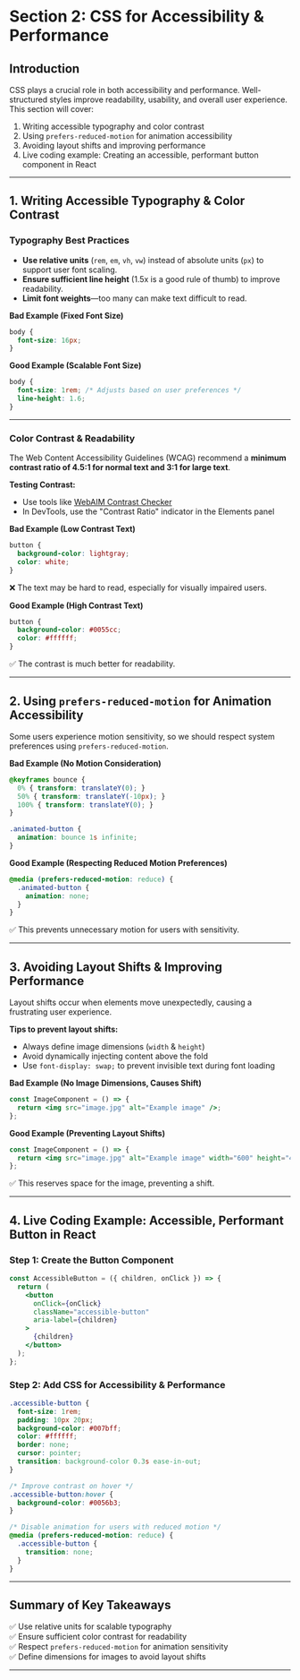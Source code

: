 # **Section 2: CSS for Accessibility & Performance**  

## **Introduction**  
CSS plays a crucial role in both accessibility and performance. Well-structured styles improve readability, usability, and overall user experience. This section will cover:  

1. Writing accessible typography and color contrast  
2. Using `prefers-reduced-motion` for animation accessibility  
3. Avoiding layout shifts and improving performance  
4. Live coding example: Creating an accessible, performant button component in React  

---

## **1. Writing Accessible Typography & Color Contrast**  

### **Typography Best Practices**  
- **Use relative units** (`rem`, `em`, `vh`, `vw`) instead of absolute units (`px`) to support user font scaling.  
- **Ensure sufficient line height** (1.5x is a good rule of thumb) to improve readability.  
- **Limit font weights**—too many can make text difficult to read.  

**Bad Example (Fixed Font Size)**  
```css
body {
  font-size: 16px;
}
```

**Good Example (Scalable Font Size)**  
```css
body {
  font-size: 1rem; /* Adjusts based on user preferences */
  line-height: 1.6;
}
```

---

### **Color Contrast & Readability**  
The Web Content Accessibility Guidelines (WCAG) recommend a **minimum contrast ratio of 4.5:1 for normal text and 3:1 for large text**.  

**Testing Contrast:**  
- Use tools like [WebAIM Contrast Checker](https://webaim.org/resources/contrastchecker/)  
- In DevTools, use the "Contrast Ratio" indicator in the Elements panel  

**Bad Example (Low Contrast Text)**  
```css
button {
  background-color: lightgray;
  color: white;
}
```
❌ The text may be hard to read, especially for visually impaired users.  

**Good Example (High Contrast Text)**  
```css
button {
  background-color: #0055cc;
  color: #ffffff;
}
```
✅ The contrast is much better for readability.  

---

## **2. Using `prefers-reduced-motion` for Animation Accessibility**  
Some users experience motion sensitivity, so we should respect system preferences using `prefers-reduced-motion`.  

**Bad Example (No Motion Consideration)**  
```css
@keyframes bounce {
  0% { transform: translateY(0); }
  50% { transform: translateY(-10px); }
  100% { transform: translateY(0); }
}

.animated-button {
  animation: bounce 1s infinite;
}
```

**Good Example (Respecting Reduced Motion Preferences)**  
```css
@media (prefers-reduced-motion: reduce) {
  .animated-button {
    animation: none;
  }
}
```
✅ This prevents unnecessary motion for users with sensitivity.  

---

## **3. Avoiding Layout Shifts & Improving Performance**  
Layout shifts occur when elements move unexpectedly, causing a frustrating user experience.  

**Tips to prevent layout shifts:**  
- Always define image dimensions (`width` & `height`)  
- Avoid dynamically injecting content above the fold  
- Use `font-display: swap;` to prevent invisible text during font loading  

**Bad Example (No Image Dimensions, Causes Shift)**  
```jsx
const ImageComponent = () => {
  return <img src="image.jpg" alt="Example image" />;
};
```

**Good Example (Preventing Layout Shifts)**  
```jsx
const ImageComponent = () => {
  return <img src="image.jpg" alt="Example image" width="600" height="400" />;
};
```
✅ This reserves space for the image, preventing a shift.  

---

## **4. Live Coding Example: Accessible, Performant Button in React**  

### **Step 1: Create the Button Component**  
```jsx
const AccessibleButton = ({ children, onClick }) => {
  return (
    <button 
      onClick={onClick} 
      className="accessible-button"
      aria-label={children}
    >
      {children}
    </button>
  );
};
```

### **Step 2: Add CSS for Accessibility & Performance**  
```css
.accessible-button {
  font-size: 1rem;
  padding: 10px 20px;
  background-color: #007bff;
  color: #ffffff;
  border: none;
  cursor: pointer;
  transition: background-color 0.3s ease-in-out;
}

/* Improve contrast on hover */
.accessible-button:hover {
  background-color: #0056b3;
}

/* Disable animation for users with reduced motion */
@media (prefers-reduced-motion: reduce) {
  .accessible-button {
    transition: none;
  }
}
```

---

## **Summary of Key Takeaways**  
✅ Use relative units for scalable typography  
✅ Ensure sufficient color contrast for readability  
✅ Respect `prefers-reduced-motion` for animation sensitivity  
✅ Define dimensions for images to avoid layout shifts  

---